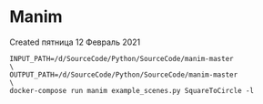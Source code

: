 # Manim
Created пятница 12 Февраль 2021

    INPUT_PATH=/d/SourceCode/Python/SourceCode/manim-master
    \
    OUTPUT_PATH=/d/SourceCode/Python/SourceCode/manim-master
    \
    docker-compose run manim example_scenes.py SquareToCircle -l

